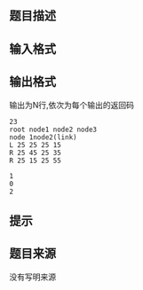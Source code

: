 


## 题目描述
## 输入格式
## 输出格式
输出为N行,依次为每个输出的返回码

```input1
23
root node1 node2 node3
node 1node2(link)
L 25 25 25 15
R 25 45 25 35
R 25 15 25 55

```
```output1
1
0
2
```

## 提示
## 题目来源
没有写明来源



